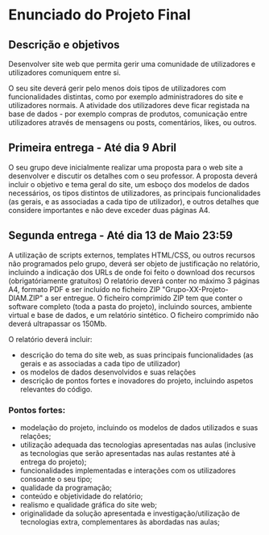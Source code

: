 # Enunciado do Projeto Final

## Descrição e objetivos

Desenvolver site web que permita gerir uma comunidade de utilizadores e utilizadores comuniquem entre si.

O seu site deverá gerir pelo menos dois tipos de utilizadores com funcionalidades distintas,
como por exemplo administradores do site e utilizadores normais. A atividade dos utilizadores
deve ficar registada na base de dados - por exemplo compras de produtos, comunicação entre
utilizadores através de mensagens ou posts, comentários, likes, ou outros.

## Primeira entrega - Até dia 9 Abril 

O seu grupo deve inicialmente realizar uma proposta para o web site a desenvolver e discutir
os detalhes com o seu professor. A proposta deverá incluir o objetivo e tema geral do site, um
esboço dos modelos de dados necessários, os tipos distintos de utilizadores, as principais
funcionalidades (as gerais, e as associadas a cada tipo de utilizador), e outros detalhes que
considere importantes e não deve exceder duas páginas A4.

## Segunda entrega - Até dia 13 de Maio 23:59

A utilização de scripts externos, templates HTML/CSS, ou outros recursos não programados pelo
grupo, deverá ser objeto de justificação no relatório, incluindo a indicação dos URLs de onde
foi feito o download dos recursos (obrigatóriamente gratuitos)
O relatório deverá conter no máximo 3 páginas A4, formato PDF e ser incluído no ficheiro ZIP "Grupo-XX-Projeto-DIAM.ZIP" a ser entregue.
O ficheiro comprimido ZIP tem que conter o software completo (toda a pasta do projeto), incluindo sources, ambiente virtual e base de
dados, e um relatório sintético. O ficheiro comprimido não deverá ultrapassar os 150Mb.

O relatório deverá incluir:

- descrição do tema do site web, as suas principais funcionalidades (as gerais e as associadas a cada tipo de utilizador)
- os modelos de dados desenvolvidos e suas relações
- descrição de pontos fortes e inovadores do projeto, incluindo aspetos relevantes do código.

### Pontos fortes:

- modelação do projeto, incluindo os modelos de dados utilizados e suas relações;
- utilização adequada das tecnologias apresentadas nas aulas (inclusive as tecnologias
que serão apresentadas nas aulas restantes até à entrega do projeto);
- funcionalidades implementadas e interações com os utilizadores consoante o seu tipo;
- qualidade da programação;
- conteúdo e objetividade do relatório;
- realismo e qualidade gráfica do site web;
- originalidade da solução apresentada e investigação/utilização de tecnologias extra,
complementares às abordadas nas aulas;




